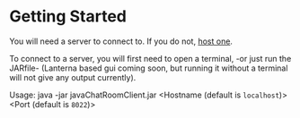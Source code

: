 # Getting Started

You will need a server to connect to. If you do not, [host one](HostingAServer.md).

To connect to a server, you will first need to open a terminal, -or just run the JARfile- (Lanterna based gui coming soon, but running it without a terminal will not give any output currently).

Usage:
java -jar javaChatRoomClient.jar <Hostname (default is `localhost`)> <Port (default is `8022`)>